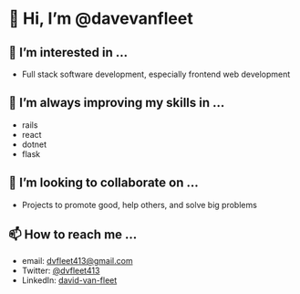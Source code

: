 # 👋 Hi, I’m @davevanfleet
## 👀 I’m interested in ...  
- Full stack software development, especially frontend web development
## 🌱 I’m always improving my skills in ...  
- rails
- react
- dotnet
- flask
## 💞️ I’m looking to collaborate on ...
- Projects to promote good, help others, and solve big problems
## 📫 How to reach me ...
- email: dvfleet413@gmail.com
- Twitter: [@dvfleet413](https://twitter.com/dvfleet413)
- LinkedIn: [david-van-fleet](linkedin.com/in/david-van-fleet/)
